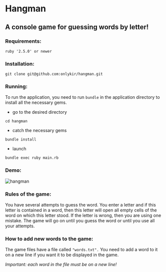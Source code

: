 Hangman
=====================
A console game for guessing words by letter!
-----------------------------------
### Requirements:
```
ruby '2.5.0' or newer
```

### Installation:
```
git clone git@github.com:onlykir/hangman.git
```

### Running:
To run the application, you need to run `bundle` in the application directory to install all the necessary gems.

+ go to the desired directory
```
cd hangman
```
+ catch the necessary gems
```
bundle install
``` 
+ launch
```
bundle exec ruby main.rb
``` 

### Demo:
![hangman](https://user-images.githubusercontent.com/71513174/117350064-c8bb5a80-aeb4-11eb-9370-3c13e8daf78b.gif)

### Rules of the game:
You have several attempts to guess the word. 
You enter a letter and if this letter is contained in a word, 
then this letter will open all empty cells of the word on which this letter stood. 
If the letter is wrong, then you are using one mistake. 
The game will go on until you guess the word or until you use all your attempts.

### How to add new words to the game:
The game files have a file called `"words.txt".` 
You need to add a word to it on a new line if you want it to be displayed in the game.

*Important: each word in the file must be on a new line!*
